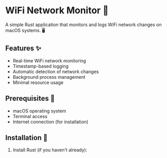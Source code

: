 # WiFi Network Monitor 📡

A simple Rust application that monitors and logs WiFi network changes on macOS systems. 🖥️

## Features ✨

- Real-time WiFi network monitoring
- Timestamp-based logging
- Automatic detection of network changes
- Background process management
- Minimal resource usage

## Prerequisites 🔧

- macOS operating system
- Terminal access
- Internet connection (for installation)

## Installation 🚀

1. Install Rust (if you haven't already): 